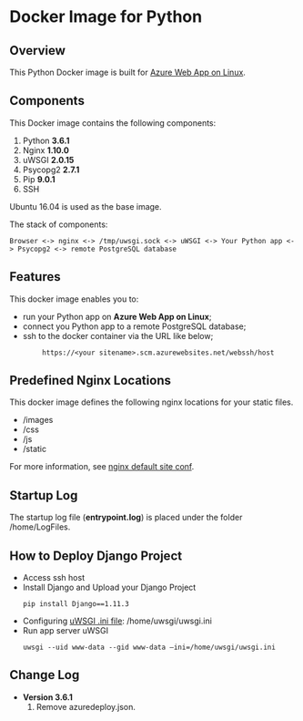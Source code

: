 # Docker Image for Python
## Overview
This Python Docker image is built for [Azure Web App on Linux](https://docs.microsoft.com/en-us/azure/app-service-web/app-service-linux-intro).

## Components
This Docker image contains the following components:

1. Python **3.6.1**
2. Nginx **1.10.0**
3. uWSGI **2.0.15**
4. Psycopg2 **2.7.1**
5. Pip **9.0.1**
6. SSH

Ubuntu 16.04 is used as the base image.

The stack of components:
```
Browser <-> nginx <-> /tmp/uwsgi.sock <-> uWSGI <-> Your Python app <-> Psycopg2 <-> remote PostgreSQL database
```

## Features
This docker image enables you to:
- run your Python app on **Azure Web App on Linux**;
- connect you Python app to a remote PostgreSQL database;
- ssh to the docker container via the URL like below;
```
        https://<your sitename>.scm.azurewebsites.net/webssh/host
```

## Predefined Nginx Locations
This docker image defines the following nginx locations for your static files.
- /images
- /css
- /js
- /static

For more information, see [nginx default site conf](./nginx-default-site).

## Startup Log
The startup log file (**entrypoint.log**) is placed under the folder /home/LogFiles.

## How to Deploy Django Project
- Access ssh host
- Install Django and Upload your Django Project
    ```
    pip install Django==1.11.3
    ```
- Configuring [uWSGI .ini file](https://docs.djangoproject.com/en/1.11/howto/deployment/wsgi/uwsgi/#configuring-and-starting-the-uwsgi-server-for-django): /home/uwsgi/uwsgi.ini
- Run app server uWSGI 
    ```
    uwsgi --uid www-data --gid www-data –ini=/home/uwsgi/uwsgi.ini
    ```

## Change Log
- **Version 3.6.1** 
  1. Remove azuredeploy.json.